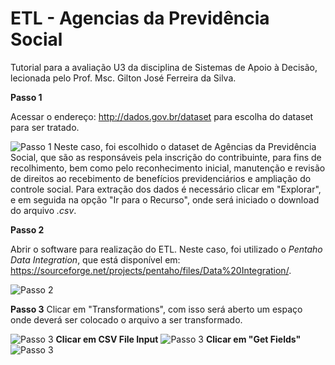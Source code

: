 # ETL - Agencias da Previdência Social 

Tutorial para a avaliação U3 da disciplina de Sistemas de Apoio à Decisão, lecionada pelo Prof. Msc. Gilton José Ferreira da Silva. 

**Passo 1** 

Acessar o endereço: http://dados.gov.br/dataset para escolha do dataset para ser tratado. 

![Passo 1](https://i.imgur.com/xUwwrN2.png) 
Neste caso, foi escolhido o dataset de Agências da Previdência Social, que são as responsáveis pela inscrição do contribuinte, para fins de recolhimento, bem como pelo reconhecimento inicial, manutenção e revisão de direitos ao recebimento de benefícios previdenciários e ampliação do controle social.
Para extração dos dados é necessário clicar em "Explorar", e em seguida na opção "Ir para o Recurso", onde será iniciado o download do arquivo *.csv*.  

**Passo 2** 

Abrir o software para realização do ETL. Neste caso, foi utilizado o *Pentaho Data Integration*, que está disponível em: https://sourceforge.net/projects/pentaho/files/Data%20Integration/.

![Passo 2](https://i.imgur.com/3f0B4Jn.png)

**Passo 3** 
Clicar em "Transformations", com isso será aberto um espaço onde deverá ser colocado o arquivo a ser transformado. 

![Passo 3](https://i.imgur.com/6AsfrCl.png) 
**Clicar em CSV File Input**
![Passo 3](https://i.imgur.com/bmEx3DF.png)
**Clicar em "Get Fields"**
![Passo 3](https://i.imgur.com/cLXIlEV.png)
